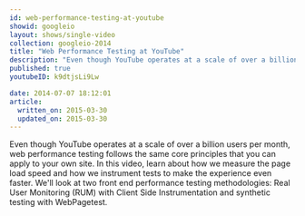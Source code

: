 ```yaml
---
id: web-performance-testing-at-youtube
showid: googleio
layout: shows/single-video
collection: googleio-2014
title: "Web Performance Testing at YouTube"
description: "Even though YouTube operates at a scale of over a billion users per month, web performance testing follows the same core principles that you can apply to your own site. In this video, learn about how we measure the page load speed and how we instrument tests to make the experience even faster. We'll look at two front end performance testing methodologies: Real User Monitoring (RUM) with Client Side Instrumentation and synthetic testing with WebPagetest."
published: true
youtubeID: k9dtjsLi9Lw

date: 2014-07-07 18:12:01
article:
  written_on: 2015-03-30
  updated_on: 2015-03-30
---
```


Even though YouTube operates at a scale of over a billion users per month, web performance testing follows the same core principles that you can apply to your own site. In this video, learn about how we measure the page load speed and how we instrument tests to make the experience even faster. We'll look at two front end performance testing methodologies: Real User Monitoring (RUM) with Client Side Instrumentation and synthetic testing with WebPagetest.
